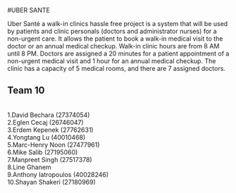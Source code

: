 #UBER SANTE 

Uber Santé a walk-in clinics hassle free project is a system that will be used by patients and clinic personals
(doctors and administrator nurses) for a non-urgent care. It allows the patient to book a walk-in medical
visit to the doctor or an annual medical checkup. Walk-in clinic hours are from 8 AM until 8 PM. Doctors
are assigned a 20 minutes for a patient appointment of a non-urgent medical visit and 1 hour for an annual
medical checkup. The clinic has a capacity of 5 medical rooms, and there are 7 assigned doctors.

## Team 10

<br>1.David Bechara (27374054)
<br>2.Eglen Cecaj (26746047)
<br>3.Erdem Kepenek (27762631)
<br>4.Yongtang Lu (40010468)
<br>5.Marc-Henry Noon (27477961)
<br>6.Mike Salib (27195060)
<br>7.Manpreet Singh (27517378)
<br>8.Line Ghanem
<br>9.Anthony Iatropoulos (40028246)
<br>10.Shayan Shakeri (27180969)

